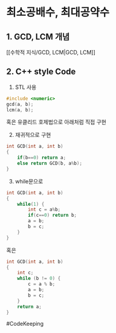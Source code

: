 # 최소공배수, 최대공약수

## 1. GCD, LCM 개념

[[수학적 지식/GCD, LCM|GCD, LCM]]

## 2. C++ style Code

1) STL 사용  
```C++
#include <numeric>
gcd(a, b);
lcm(a, b);
```

혹은 유클리드 호제법으로 아래처럼 직접 구현  

2) 재귀적으로 구현  
``` C++
int GCD(int a, int b)
{
	if(b==0) return a;
	else return GCD(b, a%b);
}
```

3) while문으로  
``` C++
int GCD(int a, int b)
{
	while(1) {
		int c = a%b;
		if(c==0) return b;
		a = b;
		b = c;
	}
}
```

혹은  

``` C++
int GCD(int a, int b)
{
	int c;
	while (b != 0) {
		c = a % b;
		a = b;
		b = c;
	}
	return a;
}
```

#CodeKeeping